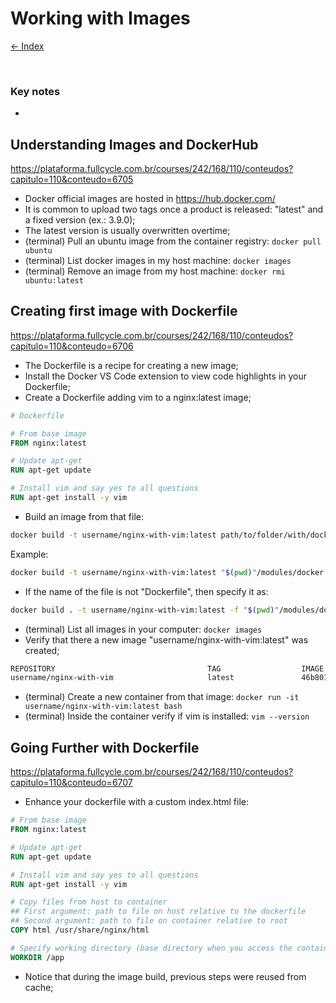 # Working with Images

[<- Index](../../README.md)

</br>

### Key notes

-

## Understanding Images and DockerHub

https://plataforma.fullcycle.com.br/courses/242/168/110/conteudos?capitulo=110&conteudo=6705

- Docker official images are hosted in https://hub.docker.com/
- It is common to upload two tags once a product is released: "latest" and a fixed version (ex.: 3.9.0);
- The latest version is usually overwritten overtime;
- (terminal) Pull an ubuntu image from the container registry: `docker pull ubuntu`
- (terminal) List docker images in my host machine: `docker images`
- (terminal) Remove an image from my host machine: `docker rmi ubuntu:latest`

## Creating first image with Dockerfile

https://plataforma.fullcycle.com.br/courses/242/168/110/conteudos?capitulo=110&conteudo=6706

- The Dockerfile is a recipe for creating a new image;
- Install the Docker VS Code extension to view code highlights in your Dockerfile;
- Create a Dockerfile adding vim to a nginx:latest image;

```Dockerfile
# Dockerfile

# From base image
FROM nginx:latest

# Update apt-get
RUN apt-get update

# Install vim and say yes to all questions
RUN apt-get install -y vim
```

- Build an image from that file:

```bash
docker build -t username/nginx-with-vim:latest path/to/folder/with/dockerfile
```

Example:

```bash
docker build -t username/nginx-with-vim:latest "$(pwd)"/modules/docker
```

- If the name of the file is not "Dockerfile", then specify it as:

```bash
docker build . -t username/nginx-with-vim:latest -f "$(pwd)"/modules/docker/my-file-name.Dockerfile
```

- (terminal) List all images in your computer: `docker images`
- Verify that there a new image "username/nginx-with-vim:latest" was created;

```bash
REPOSITORY                                  TAG                  IMAGE ID       CREATED         SIZE
username/nginx-with-vim                     latest               46b8018b5700   3 minutes ago   196MB
```

- (terminal) Create a new container from that image: `docker run -it username/nginx-with-vim:latest bash`
- (terminal) Inside the container verify if vim is installed: `vim --version`

## Going Further with Dockerfile

https://plataforma.fullcycle.com.br/courses/242/168/110/conteudos?capitulo=110&conteudo=6707

- Enhance your dockerfile with a custom index.html file:

```Dockerfile
# From base image
FROM nginx:latest

# Update apt-get
RUN apt-get update

# Install vim and say yes to all questions
RUN apt-get install -y vim

# Copy files from host to container
## First argument: path to file on host relative to the dockerfile
## Second argument: path to file on container relative to root
COPY html /usr/share/nginx/html

# Specify working directory (base directory when you access the container)
WORKDIR /app
```

- Notice that during the image build, previous steps were reused from cache;
